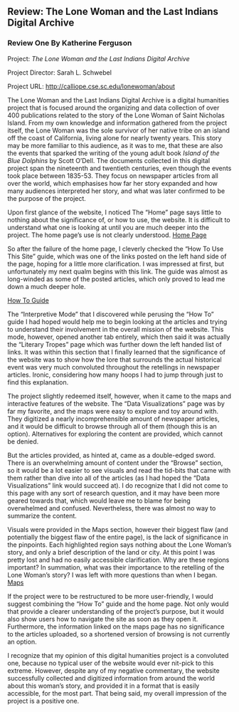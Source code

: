 ## Review: The Lone Woman and the Last Indians Digital Archive
### Review One By Katherine Ferguson 


Project: _The Lone Woman and the Last Indians Digital Archive_

Project Director: Sarah L. Schwebel 

Project URL: http://calliope.cse.sc.edu/lonewoman/about 


The Lone Woman and the Last Indians Digital Archive is a digital humanities project that is focused around the organizing and data collection of over 400 publications related to the story of the Lone Woman of Saint Nicholas Island. From my own knowledge and information gathered from the project itself, the Lone Woman was the sole survivor of her native tribe on an island off the coast of California, living alone for nearly twenty years. This story may be more familiar to this audience, as it was to me, that these are also the events that sparked the writing of the young adult book  _Island of the Blue Dolphins_ by Scott O’Dell. The documents collected in this digital project span the nineteenth and twentieth centuries, even though the events took place between 1835-53. They focus on newspaper articles from all over the world, which emphasises how far her story expanded and how many audiences interpreted her story, and what was later confirmed to be the purpose of the project. 

Upon first glance of the website, I noticed The “Home” page says little to nothing about the significance of, or how to use, the website. It is difficult to understand what one is looking at until you are much deeper into the project. The home page’s use is not clearly understood.
[Home Page](https://KFerguson350.github.io/KFerguson-350-Blog/images/Home-Page-of-r1.png)

So after the failure of the home page, I cleverly checked the “How To Use This Site” guide, which was one of the links posted on the left hand side of the page, hoping for a little more clarification. I was impressed at first, but unfortunately my next qualm begins with this link. The guide was almost as long-winded as some of the posted articles, which only proved to lead me down a much deeper hole. 

[How To Guide](https://KFerguson350.github.io/KFerguson-350-Blog/images.How-to-of-R1.png)

The “Interpretive Mode” that I discovered while perusing the “How To” guide I had hoped would help me to begin looking at the articles and trying to understand their involvement in the overall mission of the website. This mode, however, opened another tab entirely, which then said it was actually the “Literary Tropes” page which was further down the left handed list of links. It was within this section that I finally learned that the significance of the website was to show how the lore that surrounds the actual historical event was very much convoluted throughout the retellings in newspaper articles. Ironic, considering how many hoops I had to jump through just to find this explanation. 
 
The project slightly redeemed itself, however, when it came to the maps and interactive features of the website. The “Data Visualizations” page was by far my favorite, and the maps were easy to explore and toy around with. They digitized a nearly incomprehensible amount of newspaper articles, and it would be difficult to browse through all of them (though this is an option). Alternatives for exploring the content are provided, which cannot be denied. 

But the articles provided, as hinted at, came as a double-edged sword. There is an overwhelming amount of content under the “Browse” section, so it would be a lot easier to see visuals and read the tid-bits that came with them rather than dive into all of the articles (as I had hoped the “Data Visualizations” link would succeed at). I do recognize that I did not come to this page with any sort of research question, and it may have been more geared towards that, which would leave me to blame for being overwhelmed and confused. Nevertheless, there was almost no way to summarize the content. 

Visuals were provided in the Maps section, however their biggest flaw (and potentially the biggest flaw of the entire page), is the lack of significance in the pinpoints. Each highlighted region says nothing about the Lone Woman’s story, and only a brief description of the land or city. At this point I was pretty lost and had no easily accessible clarification. Why are these regions important? In summation, what was their importance to the retelling of the Lone Woman’s story? I was left with more questions than when I began. 
[Maps](https://KFerguson350.github.io/KFerguson-350-Blog/images.Map-of-R1.png) 

If the project were to be restructured to be more user-friendly, I would suggest combining the “How To” guide and the home page. Not only would that provide a clearer understanding of the project’s purpose, but it would also show users how to navigate the site as soon as they open it. Furthermore, the information linked on the maps page has no significance to the articles uploaded, so a shortened version of browsing is not currently an option. 

I recognize that my opinion of this digital humanities project is a convoluted one, because no typical user of the website would ever nit-pick to this extreme. However, despite any of my negative commentary, the website successfully collected and digitized information from around the world about this woman’s story, and provided it in a format that is easily accessible, for the most part. That being said, my overall impression of the project is a positive one. 

